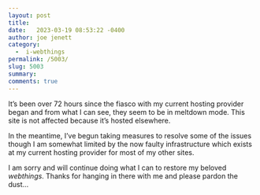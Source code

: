 ```yaml
---
layout: post
title: 
date:   2023-03-19 08:53:22 -0400
author: joe jenett
category:
  -  i-webthings
permalink: /5003/
slug: 5003
summary: 
comments: true
---
```

<p>It’s been over 72 hours since the fiasco with my current hosting provider began and from what I can see, they seem to be in meltdown mode. This site is not affected because it’s hosted elsewhere.</p>
<p>In the meantime, I’ve begun taking measures to resolve some of the issues though I am somewhat limited by the now faulty infrastructure which exists at my current hosting provider for most of my other sites.</p>
<p>I am sorry and will continue doing what I can to restore my beloved <em>webthings</em>. Thanks for hanging in there with me and please pardon the dust...</p>

<a href="https://brid.gy/publish/mastodon"></a>